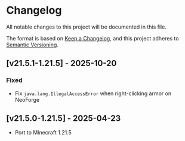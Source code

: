 # Changelog
All notable changes to this project will be documented in this file.

The format is based on [Keep a Changelog](https://keepachangelog.com/en/1.0.0/),
and this project adheres to [Semantic Versioning](https://semver.org/spec/v2.0.0.html).

## [v21.5.1-1.21.5] - 2025-10-20

### Fixed

- Fix `java.lang.IllegalAccessError` when right-clicking armor on NeoForge

## [v21.5.0-1.21.5] - 2025-04-23
- Port to Minecraft 1.21.5
